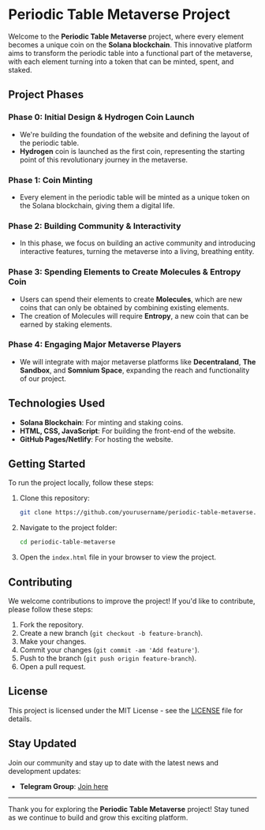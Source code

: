 # Periodic Table Metaverse Project

Welcome to the **Periodic Table Metaverse** project, where every element becomes a unique coin on the **Solana blockchain**. This innovative platform aims to transform the periodic table into a functional part of the metaverse, with each element turning into a token that can be minted, spent, and staked.

## Project Phases

### Phase 0: Initial Design & Hydrogen Coin Launch
- We're building the foundation of the website and defining the layout of the periodic table.
- **Hydrogen** coin is launched as the first coin, representing the starting point of this revolutionary journey in the metaverse.

### Phase 1: Coin Minting
- Every element in the periodic table will be minted as a unique token on the Solana blockchain, giving them a digital life.

### Phase 2: Building Community & Interactivity
- In this phase, we focus on building an active community and introducing interactive features, turning the metaverse into a living, breathing entity.

### Phase 3: Spending Elements to Create Molecules & Entropy Coin
- Users can spend their elements to create **Molecules**, which are new coins that can only be obtained by combining existing elements.
- The creation of Molecules will require **Entropy**, a new coin that can be earned by staking elements.

### Phase 4: Engaging Major Metaverse Players
- We will integrate with major metaverse platforms like **Decentraland**, **The Sandbox**, and **Somnium Space**, expanding the reach and functionality of our project.

## Technologies Used

- **Solana Blockchain**: For minting and staking coins.
- **HTML, CSS, JavaScript**: For building the front-end of the website.
- **GitHub Pages/Netlify**: For hosting the website.

## Getting Started

To run the project locally, follow these steps:

1. Clone this repository:
    ```bash
    git clone https://github.com/yourusername/periodic-table-metaverse.git
    ```

2. Navigate to the project folder:
    ```bash
    cd periodic-table-metaverse
    ```

3. Open the `index.html` file in your browser to view the project.

## Contributing

We welcome contributions to improve the project! If you'd like to contribute, please follow these steps:

1. Fork the repository.
2. Create a new branch (`git checkout -b feature-branch`).
3. Make your changes.
4. Commit your changes (`git commit -am 'Add feature'`).
5. Push to the branch (`git push origin feature-branch`).
6. Open a pull request.

## License

This project is licensed under the MIT License - see the [LICENSE](LICENSE) file for details.

## Stay Updated

Join our community and stay up to date with the latest news and development updates:

- **Telegram Group**: [Join here](https://t.me/yourtelegramgroup)

---

Thank you for exploring the **Periodic Table Metaverse** project! Stay tuned as we continue to build and grow this exciting platform.

